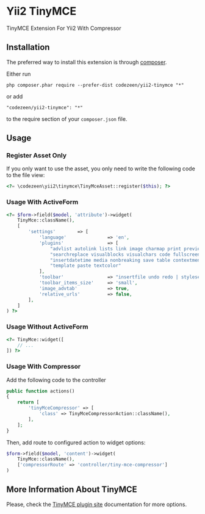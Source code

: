 Yii2 TinyMCE
==========================
TinyMCE Extension For Yii2 With Compressor

Installation
------------

The preferred way to install this extension is through [composer](http://getcomposer.org/download/).

Either run

```
php composer.phar require --prefer-dist codezeen/yii2-tinymce "*"
```

or add

```
"codezeen/yii2-tinymce": "*"
```

to the require section of your `composer.json` file.


Usage
-----
### Register Asset Only
If you only want to use the asset, you only need to write the following code to the file view:
```php
<?= \codezeen\yii2\tinymce\TinyMceAsset::register($this); ?>
```

### Usage With ActiveForm
```php
<?= $form->field($model, 'attribute')->widget(
    TinyMce::className(),
    [
        'settings'        => [
            'language'               => 'en',
            'plugins'                => [
                "advlist autolink lists link image charmap print preview hr anchor pagebreak",
                "searchreplace visualblocks visualchars code fullscreen",
                "insertdatetime media nonbreaking save table contextmenu directionality",
                "template paste textcolor"
            ],
            'toolbar'                => "insertfile undo redo | styleselect | bold italic | alignleft aligncenter alignright alignjustify | bullist numlist outdent indent | link image | print preview media | forecolor backcolor",
            'toolbar_items_size'     => 'small',
            'image_advtab'           => true,
            'relative_urls'          => false,
        ],
    ]
) ?>
```

### Usage Without ActiveForm
```php
<?= TinyMce::widget([
    // ...
]) ?>
```

### Usage With Compressor
Add the following code to the controller
```php
public function actions()
{
    return [
        'tinyMceCompressor' => [
            'class' => TinyMceCompressorAction::className(),
        ],
    ];
}
```
Then, add route to configured action to widget options:

```php
$form->field($model, 'content')->widget(
    TinyMce::className(),
    ['compressorRoute' => 'controller/tiny-mce-compressor']
)
```

More Information About TinyMCE
-----
Please, check the [TinyMCE plugin site](http://www.tinymce.com/wiki.php/Configuration) documentation for more options.
